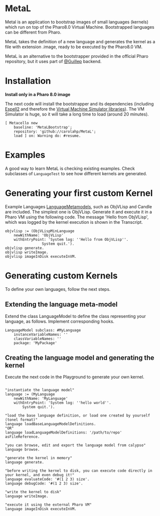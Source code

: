 # MetaL 
Metal is an application to bootstrap images of small languages (kernels) which run on top of the Pharo8.0 Virtual Machine.
Bootstrapped languages can be different from Pharo.

MetaL takes the definition of a new language and generates the kernel as a file with extension .image, ready to be executed by the Pharo8.0 VM.

MetaL is an alternative to the bootstrapper provided in the official Pharo repository, but it uses part of [@Guillep](https://github.com/guillep/) backend.

# Installation
<strong>Install only in a Pharo 8.0 image</strong>

The next code will install the bootstrapper and its dependencies (including [Espell2](https://github.com/carolahp/espell2/) and therefore the [Virtual Machine Simulator libraries](https://github.com/OpenSmalltalk/opensmalltalk-vm)).
The VM Simulator is huge, so it will take a long time to load (around 20 minutes).

```Smalltalk
[ Metacello new
    baseline: 'MetaLBootstrap';
    repository: 'github://carolahp/MetaL';
    load ] on: Warning do: #resume.
```

# Examples
A good way to learn MetaL is checking existing examples. Check subclasses of ```LanguageTest``` to see how different kernels are generated.

# Generating your first custom Kernel
Example Languages [LanguageMetamodels](https://github.com/carolahp/LanguageMetamodels), such as ObjVLisp and Candle are included.
The simplest one is ObjVLisp.
Generate it and execute it in a Pharo VM using the following code.
The message 'Hello from ObjVLisp', which was logged by the kernel execution is shown in the Transcript.

```Smalltalk
objvlisp := (ObjVLispMinLanguage 
    newWithName: 'ObjVLisp' 
    withEntryPoint: 'System log: ''Hello from ObjVLisp''. 
        	     System quit.').
objvlisp generate.
objvlisp writeImage.
objvlisp imageInDisk executeInVM.

```

# Generating custom Kernels
To define your own languages, follow the next steps.

## Extending the language meta-model
Extend the class LanguageModel to define the class representing your language, as follows.
Implement corresponding hooks.
```Smalltalk
LanguageModel subclass: #MyLanguage
	instanceVariableNames: ''
	classVariableNames: ''
	package: 'MyPackage'
```
## Creating the language model and generating the kernel
Execute the next code in the Playground to generate your own kernel.

```Smalltalk

"instantiate the language model"
language := (MyLanguage 
	newWithName: 'MyLanguage' 
	withEntryPoint: 'System log: ''hello world''. 
        System quit.').

"load the base language definition, or load one created by yourself (tonel format)"
language loadBaseLanguageModelDefinitions.
"OR"
language loadLanguageModelDefinitions: '/path/to/repo' asFileReference.

"you can browse, edit and export the language model from calypso"
language browse.

"generate the kernel in memory"
language generate.

"before writing the kernel to disk, you can execute code directly in your kernel, and even debug it!"
language evaluateCode: '#(1 2 3) size'.
language debugCode: '#(1 2 3) size'.

"write the kernel to disk"
language writeImage.

"execute it using the external Pharo VM"
language imageInDisk executeInVM.

```
